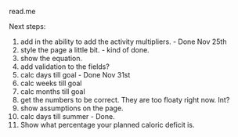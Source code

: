 read.me

Next steps:

1. add in the ability to add the activity multipliers. - Done Nov 25th
2. style the page a little bit. - kind of done. 
3. show the equation.
4. add validation to the fields? 
5. calc days till goal - Done Nov 31st
6. calc weeks till goal
7. calc months till goal
8. get the numbers to be correct. They are too floaty right now. Int? 
9. show assumptions on the page. 
10. calc days till summer - Done. 
11. Show what percentage your planned caloric deficit is. 


